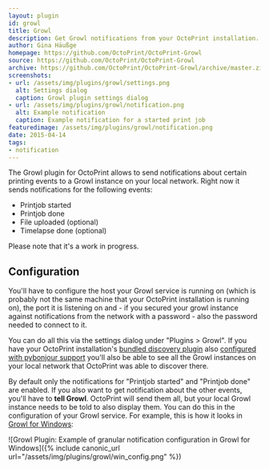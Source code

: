 ```yaml
---
layout: plugin
id: growl
title: Growl
description: Get Growl notifications from your OctoPrint installation.
author: Gina Häußge
homepage: https://github.com/OctoPrint/OctoPrint-Growl
source: https://github.com/OctoPrint/OctoPrint-Growl
archive: https://github.com/OctoPrint/OctoPrint-Growl/archive/master.zip 
screenshots:
- url: /assets/img/plugins/growl/settings.png
  alt: Settings dialog
  caption: Growl plugin settings dialog
- url: /assets/img/plugins/growl/notification.png
  alt: Example notification
  caption: Example notification for a started print job
featuredimage: /assets/img/plugins/growl/notification.png
date: 2015-04-14
tags: 
- notification
---
```


The Growl plugin for OctoPrint allows to send notifications about certain printing events to a Growl instance on your
local network. Right now it sends notifications for the following events:
 
  * Printjob started
  * Printjob done
  * File uploaded (optional)
  * Timelapse done (optional)
 
Please note that it's a work in progress.

## Configuration

You'll have to configure the host your Growl service is running on (which is probably not the same machine that 
your OctoPrint installation is running on), the port it is listening on and - if you secured your growl instance against
notifications from the network with a password - also the password needed to connect to it.

You can do all this via the settings dialog under "Plugins > Growl". If you have your OctoPrint installation's 
[bundled discovery plugin](https://github.com/foosel/OctoPrint/wiki/Plugin:-Discovery) also 
[configured with pybonjour support](https://github.com/foosel/OctoPrint/wiki/Plugin:-Discovery#installing-pybonjour) 
you'll also be able to see all the Growl instances on your local network that OctoPrint was able to discover there.

By default only the notifications for "Printjob started" and "Printjob done" are enabled. If you also want to get 
notification about the other events, you'll have to **tell Growl**. OctoPrint will send them all, but your local Growl
instance needs to be told to also display them. You can do this in the configuration of your Growl service. For example,
this is how it looks in [Growl for Windows](http://www.growlforwindows.com/gfw/):

![Growl Plugin: Example of granular notification configuration in Growl for Windows]({% include canonic_url url="/assets/img/plugins/growl/win_config.png" %})
